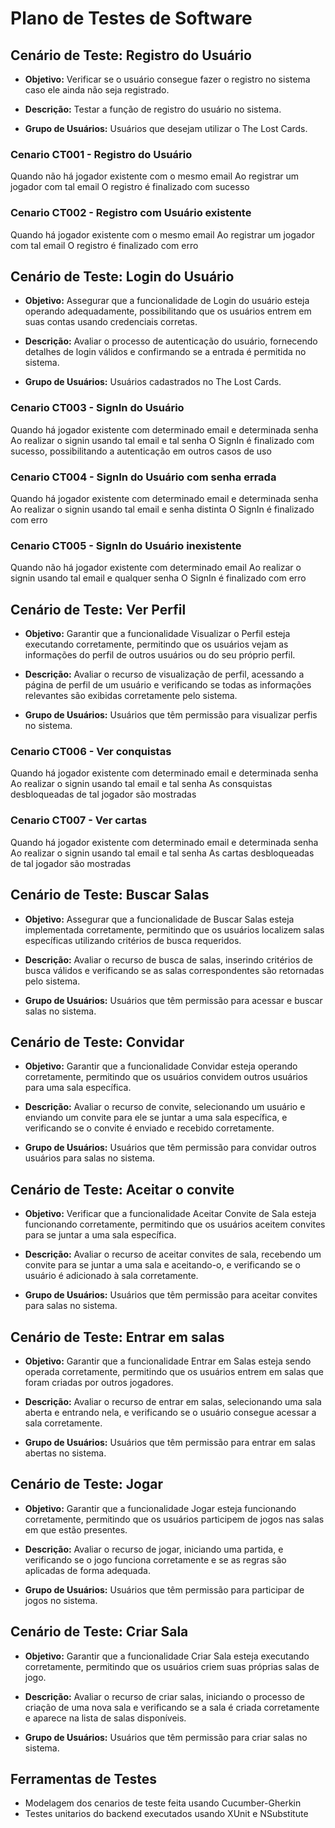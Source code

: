 # Plano de Testes de Software

## Cenário de Teste: Registro do Usuário

- **Objetivo:** Verificar se o usuário consegue fazer o registro no sistema caso ele ainda não seja registrado.

- **Descrição:** Testar a função de registro do usuário no sistema.

- **Grupo de Usuários:** Usuários que desejam utilizar o The Lost Cards.

### Cenario CT001 - Registro do Usuário
Quando não há jogador existente com o mesmo email
Ao registrar um jogador com tal email
O registro é finalizado com sucesso

### Cenario CT002 - Registro com Usuário existente 
Quando há jogador existente com o mesmo email
Ao registrar um jogador com tal email
O registro é finalizado com erro

## Cenário de Teste: Login do Usuário

- **Objetivo:** Assegurar que a funcionalidade de Login do usuário esteja operando adequadamente, possibilitando que os usuários entrem em suas contas usando credenciais corretas.

- **Descrição:** Avaliar o processo de autenticação do usuário, fornecendo detalhes de login válidos e confirmando se a entrada é permitida no sistema.

- **Grupo de Usuários:** Usuários cadastrados no The Lost Cards.

### Cenario CT003 - SignIn do Usuário
Quando há jogador existente com determinado email e determinada senha
Ao realizar o signin usando tal email e tal senha
O SignIn é finalizado com sucesso, possibilitando a autenticação em outros casos de uso

### Cenario CT004 - SignIn do Usuário com senha errada
Quando há jogador existente com determinado email e determinada senha
Ao realizar o signin usando tal email e senha distinta
O SignIn é finalizado com erro

### Cenario CT005 - SignIn do Usuário inexistente
Quando não há jogador existente com determinado email
Ao realizar o signin usando tal email e qualquer senha
O SignIn é finalizado com erro

## Cenário de Teste: Ver Perfil

- **Objetivo:** Garantir que a funcionalidade Visualizar o Perfil esteja executando corretamente, permitindo que os usuários vejam as informações do perfil de outros usuários ou do seu próprio perfil.

- **Descrição:** Avaliar o recurso de visualização de perfil, acessando a página de perfil de um usuário e verificando se todas as informações relevantes são exibidas corretamente pelo sistema.

- **Grupo de Usuários:** Usuários que têm permissão para visualizar perfis no sistema.

### Cenario CT006 - Ver conquistas
Quando há jogador existente com determinado email e determinada senha
Ao realizar o signin usando tal email e tal senha
As consquistas desbloqueadas de tal jogador são mostradas 

### Cenario CT007 - Ver cartas
Quando há jogador existente com determinado email e determinada senha
Ao realizar o signin usando tal email e tal senha
As cartas desbloqueadas de tal jogador são mostradas 

## Cenário de Teste: Buscar Salas

- **Objetivo:** Assegurar que a funcionalidade de Buscar Salas esteja implementada corretamente, permitindo que os usuários localizem salas específicas utilizando critérios de busca requeridos.

- **Descrição:** Avaliar o recurso de busca de salas, inserindo critérios de busca válidos e verificando se as salas correspondentes são retornadas pelo sistema.

- **Grupo de Usuários:** Usuários que têm permissão para acessar e buscar salas no sistema.





## Cenário de Teste: Convidar

- **Objetivo:** Garantir que a funcionalidade Convidar esteja operando corretamente, permitindo que os usuários convidem outros usuários para uma sala específica.

- **Descrição:** Avaliar o recurso de convite, selecionando um usuário e enviando um convite para ele se juntar a uma sala específica, e verificando se o convite é enviado e recebido corretamente.

- **Grupo de Usuários:** Usuários que têm permissão para convidar outros usuários para salas no sistema.

## Cenário de Teste: Aceitar o convite

- **Objetivo:** Verificar que a funcionalidade Aceitar Convite de Sala esteja funcionando corretamente, permitindo que os usuários aceitem convites para se juntar a uma sala específica.

- **Descrição:** Avaliar o recurso de aceitar convites de sala, recebendo um convite para se juntar a uma sala e aceitando-o, e verificando se o usuário é adicionado à sala corretamente.

- **Grupo de Usuários:** Usuários que têm permissão para aceitar convites para salas no sistema.

## Cenário de Teste: Entrar em salas

- **Objetivo:** Garantir que a funcionalidade Entrar em Salas esteja sendo operada corretamente, permitindo que os usuários entrem em salas que foram criadas por outros jogadores.

- **Descrição:** Avaliar o recurso de entrar em salas, selecionando uma sala aberta e entrando nela, e verificando se o usuário consegue acessar a sala corretamente.

- **Grupo de Usuários:** Usuários que têm permissão para entrar em salas abertas no sistema.

## Cenário de Teste: Jogar

- **Objetivo:** Garantir que a funcionalidade Jogar esteja funcionando corretamente, permitindo que os usuários participem de jogos nas salas em que estão presentes.

- **Descrição:** Avaliar o recurso de jogar, iniciando uma partida, e verificando se o jogo funciona corretamente e se as regras são aplicadas de forma adequada.

- **Grupo de Usuários:** Usuários que têm permissão para participar de jogos no sistema.

## Cenário de Teste: Criar Sala

- **Objetivo:** Garantir que a funcionalidade Criar Sala esteja executando corretamente, permitindo que os usuários criem suas próprias salas de jogo.

- **Descrição:**  Avaliar o recurso de criar salas, iniciando o processo de criação de uma nova sala e verificando se a sala é criada corretamente e aparece na lista de salas disponíveis.

- **Grupo de Usuários:** Usuários que têm permissão para criar salas no sistema.

## Ferramentas de Testes

- Modelagem dos cenarios de teste feita usando Cucumber-Gherkin
- Testes unitarios do backend executados usando XUnit e NSubstitute
